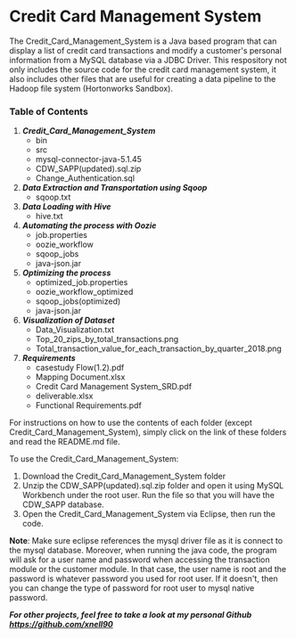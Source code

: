 # Credit Card Management System

The Credit_Card_Management_System is a Java based program that can display a list of credit card transactions and modify a customer's personal information from a MySQL database via a JDBC Driver. This respository not only includes the source code for the credit card management system, it also includes other files that are useful for creating a data pipeline to the Hadoop file system (Hortonworks Sandbox).

### Table of Contents

1)  ___Credit_Card_Management_System___
    *  bin
    *  src
    *  mysql-connector-java-5.1.45
    *  CDW_SAPP(updated).sql.zip
    *  Change_Authentication.sql
2) ___Data Extraction and Transportation using Sqoop___
    * sqoop.txt   
3) ___Data Loading with Hive___
    * hive.txt
4) ___Automating the process with Oozie___
    * job.properties
    * oozie_workflow
    * sqoop_jobs
    * java-json.jar
5) ___Optimizing the process___
    * optimized_job.properties
    * oozie_workflow_optimized
    * sqoop_jobs(optimized)
    * java-json.jar
6) ___Visualization of Dataset___
    * Data_Visualization.txt
    * Top_20_zips_by_total_transactions.png
    * Total_transaction_value_for_each_transaction_by_quarter_2018.png
7) ___Requirements___
    * casestudy Flow(1.2).pdf
    * Mapping Document.xlsx
    * Credit Card Management System_SRD.pdf
    * deliverable.xlsx
    * Functional Requirements.pdf

For instructions on how to use the contents of each folder (except Credit_Card_Management_System), simply click on the link of these folders and read the README.md file.

To use the Credit_Card_Management_System:
1) Download the Credit_Card_Management_System folder
2) Unzip the CDW_SAPP(updated).sql.zip folder and open it using MySQL Workbench under the root user. Run the file so that you will have the CDW_SAPP database.
3) Open the Credit_Card_Management_System via Eclipse, then run the code.

__Note__: Make sure eclipse references the mysql driver file as it is connect to the mysql database. Moreover, when running the java code, the program will ask for a user name and password when accessing the transaction module or the customer module. In that case, the user name is root and the password is whatever password you used for root user. If it doesn't, then you can change the type of password for root user to mysql native password.

___For other projects, feel free to take a look at my personal Github https://github.com/xnell90___
